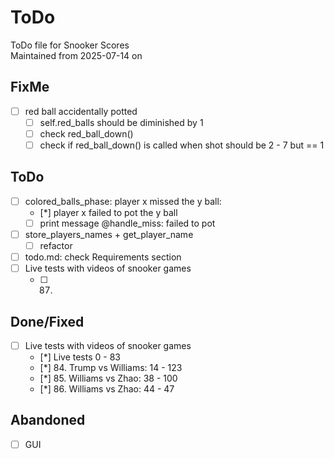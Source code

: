 # ToDo
ToDo file for Snooker Scores\
Maintained from 2025-07-14 on

## FixMe
- [ ] red ball accidentally potted
    - [ ] self.red_balls should be diminished by 1
    - [ ] check red_ball_down()
    - [ ] check if red_ball_down() is called when shot should be 2 - 7 but == 1

## ToDo
- [ ] colored_balls_phase: player x missed the y ball:
    - [*] player x failed to pot the y ball
    - [ ] print message @handle_miss: failed to pot
- [ ] store_players_names + get_player_name
    - [ ] refactor
- [ ] todo.md: check Requirements section
- [ ] Live tests with videos of snooker games
    - [ ] 87. 

## Done/Fixed
- [ ] Live tests with videos of snooker games
    - [*] Live tests 0 - 83
    - [*] 84. Trump vs Williams: 14 - 123
    - [*] 85. Williams vs Zhao: 38 - 100
    - [*] 86. Williams vs Zhao: 44 - 47

## Abandoned
- [ ] GUI
